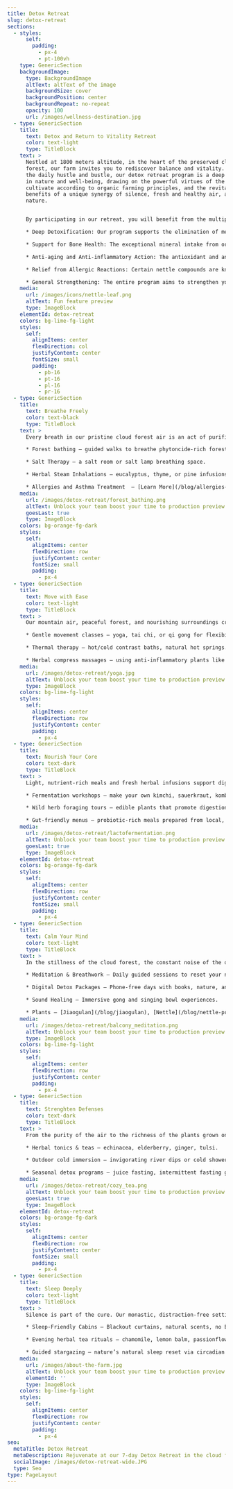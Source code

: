 ```yaml
---
title: Detox Retreat
slug: detox-retreat
sections:
  - styles:
      self:
        padding:
          - px-4
          - pt-100vh
    type: GenericSection
    backgroundImage:
      type: BackgroundImage
      altText: altText of the image
      backgroundSize: cover
      backgroundPosition: center
      backgroundRepeat: no-repeat
      opacity: 100
      url: /images/wellness-destination.jpg
  - type: GenericSection
    title:
      text: Detox and Return to Vitality Retreat
      color: text-light
      type: TitleBlock
    text: >
      Nestled at 1800 meters altitude, in the heart of the preserved cloud
      forest, our farm invites you to rediscover balance and vitality. Far from
      the daily hustle and bustle, our detox retreat program is a deep immersion
      in nature and well-being, drawing on the powerful virtues of the plants we
      cultivate according to organic farming principles, and the revitalizing
      benefits of a unique synergy of silence, fresh and healthy air, and
      nature.


      By participating in our retreat, you will benefit from the multiple virtues of plants from our organic agriculture and our unique environment, aiming particularly at:

      * Deep Detoxification: Our program supports the elimination of metabolic waste, toxins, and can help chelate certain heavy metals, restoring lightness and energy to your body.

      * Support for Bone Health: The exceptional mineral intake from organic nettle contributes to strengthening the bone matrix.

      * Anti-aging and Anti-inflammatory Action: The antioxidant and anti-inflammatory properties of farm plants help combat oxidative stress and can relieve joint pain.

      * Relief from Allergic Reactions: Certain nettle compounds are known for their potential to modulate the histamine response, offering natural support against allergic symptoms like hay fever.

      * General Strengthening: The entire program aims to strengthen your immune system, combat fatigue, and restore your vitality in the ideal setting of Wild on the Farm.
    media:
      url: /images/icons/nettle-leaf.png
      altText: Fun feature preview
      type: ImageBlock
    elementId: detox-retreat
    colors: bg-lime-fg-light
    styles:
      self:
        alignItems: center
        flexDirection: col
        justifyContent: center
        fontSize: small
        padding:
          - pb-16
          - pt-16
          - pl-16
          - pr-16
  - type: GenericSection
    title:
      text: Breathe Freely
      color: text-black
      type: TitleBlock
    text: >
      Every breath in our pristine cloud forest air is an act of purification. Guided walks and mindful breathing in nature deeply oxygenate your body, reduce stress, and restore mental clarity.

      * Forest bathing — guided walks to breathe phytoncide-rich forest air.

      * Salt Therapy — a salt room or salt lamp breathing space.

      * Herbal Steam Inhalations — eucalyptus, thyme, or pine infusions.

      * Allergies and Asthma Treatment  — [Learn More](/blog/allergies-and-asthma)
    media:
      url: /images/detox-retreat/forest_bathing.png
      altText: Unblock your team boost your time to production preview
      goesLast: true
      type: ImageBlock
    colors: bg-orange-fg-dark
    styles:
      self:
        alignItems: center
        flexDirection: row
        justifyContent: center
        fontSize: small
        padding:
          - px-4
  - type: GenericSection
    title:
      text: Move with Ease
      color: text-light
      type: TitleBlock
    text: >
      Our mountain air, peaceful forest, and nourishing surroundings create the ideal setting for your body to regain lightness and fluidity. Here, movement becomes effortless, and each step reconnects you with your natural vitality.

      * Gentle movement classes — yoga, tai chi, or qi gong for flexibility and joint health.

      * Thermal therapy — hot/cold contrast baths, natural hot springs.

      * Herbal compress massages — using anti-inflammatory plants like arnica, comfrey, or turmeric.
    media:
      url: /images/detox-retreat/yoga.jpg
      altText: Unblock your team boost your time to production preview
      type: ImageBlock
    colors: bg-lime-fg-light
    styles:
      self:
        alignItems: center
        flexDirection: row
        justifyContent: center
        padding:
          - px-4
  - type: GenericSection
    title:
      text: Nourish Your Core
      color: text-dark
      type: TitleBlock
    text: >
      Light, nutrient-rich meals and fresh herbal infusions support digestion and detoxification. Lactofermented foods and natural plant remedies nourish the microbiome.

      * Fermentation workshops — make your own kimchi, sauerkraut, kombucha.

      * Wild herb foraging tours — edible plants that promote digestion.

      * Gut-friendly menus — probiotic-rich meals prepared from local, organic produce.
    media:
      url: /images/detox-retreat/lactofermentation.png
      altText: Unblock your team boost your time to production preview
      goesLast: true
      type: ImageBlock
    elementId: detox-retreat
    colors: bg-orange-fg-dark
    styles:
      self:
        alignItems: center
        flexDirection: row
        justifyContent: center
        fontSize: small
        padding:
          - px-4
  - type: GenericSection
    title:
      text: Calm Your Mind
      color: text-light
      type: TitleBlock
    text: >
      In the stillness of the cloud forest, the constant noise of the outside world fades away. Clarity returns, tension melts, and your mind finds the space it needs to breathe.

      * Meditation & Breathwork – Daily guided sessions to reset your nervous system.

      * Digital Detox Packages – Phone-free days with books, nature, and journaling.

      * Sound Healing – Immersive gong and singing bowl experiences.

      * Plants – [Jiaogulan](/blog/jiaogulan), [Nettle](/blog/nettle-properties.md)
    media:
      url: /images/detox-retreat/balcony_meditation.png
      altText: Unblock your team boost your time to production preview
      type: ImageBlock
    colors: bg-lime-fg-light
    styles:
      self:
        alignItems: center
        flexDirection: row
        justifyContent: center
        padding:
          - px-4
  - type: GenericSection
    title:
      text: Strenghten Defenses
      color: text-dark
      type: TitleBlock
    text: >
      From the purity of the air to the richness of the plants grown on our organic farm, everything here works in harmony to fortify your body’s resilience and restore balance from within.

      * Herbal tonics & teas — echinacea, elderberry, ginger, tulsi.

      * Outdoor cold immersion — invigorating river dips or cold showers for immunity boost.

      * Seasonal detox programs — juice fasting, intermittent fasting guidance.
    media:
      url: /images/detox-retreat/cozy_tea.png
      altText: Unblock your team boost your time to production preview
      goesLast: true
      type: ImageBlock
    elementId: detox-retreat
    colors: bg-orange-fg-dark
    styles:
      self:
        alignItems: center
        flexDirection: row
        justifyContent: center
        fontSize: small
        padding:
          - px-4
  - type: GenericSection
    title:
      text: Sleep Deeply
      color: text-light
      type: TitleBlock
    text: >
      Silence is part of the cure. Our monastic, distraction-free setting and clean mountain air encourage restorative sleep and mental regeneration.

      * Sleep-Friendly Cabins – Blackout curtains, natural scents, no EMF zones.

      * Evening herbal tea rituals — chamomile, lemon balm, passionflower blends.

      * Guided stargazing — nature’s natural sleep reset via circadian rhythm support.
    media:
      url: /images/about-the-farm.jpg
      altText: Unblock your team boost your time to production preview
      elementId: ''
      type: ImageBlock
    colors: bg-lime-fg-light
    styles:
      self:
        alignItems: center
        flexDirection: row
        justifyContent: center
        padding:
          - px-4
seo:
  metaTitle: Detox Retreat
  metaDescription: Rejuvenate at our 7-day Detox Retreat in the cloud forest with organic food, medicinal plants, and guided programs to restore vitality.
  socialImage: /images/detox-retreat-wide.JPG
  type: Seo
type: PageLayout
---
```

